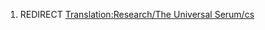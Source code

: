 1.  REDIRECT [Translation:Research/The Universal
    Serum/cs](Translation:Research/The_Universal_Serum/cs "wikilink")